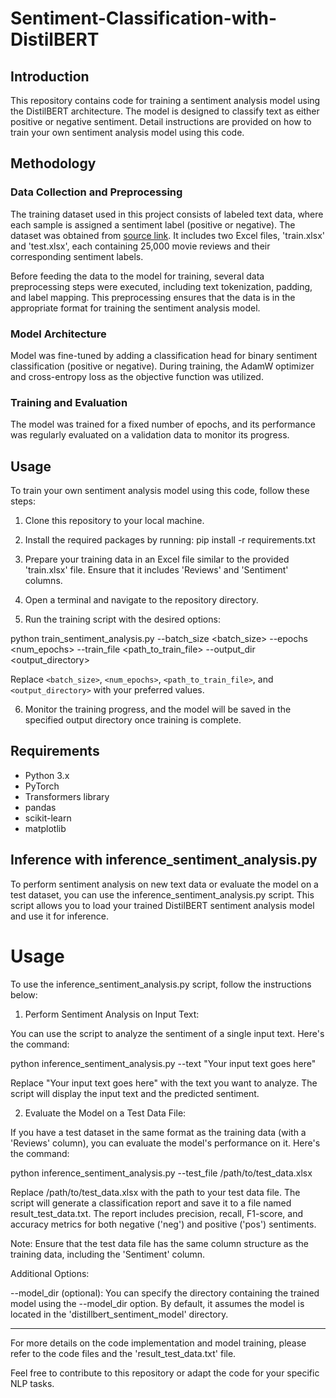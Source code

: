 # Sentiment-Classification-with-DistilBERT

## Introduction

This repository contains code for training a sentiment analysis model using the DistilBERT architecture. The model is designed to classify text as either positive or negative sentiment. 
Detail instructions are provided on how to train your own sentiment analysis model using this code.

## Methodology

### Data Collection and Preprocessing

The training dataset used in this project consists of labeled text data, where each sample is assigned a sentiment label (positive or negative). The dataset was obtained from [source link](https://github.com/laxmimerit/IMDB-Movie-Reviews-Large-Dataset-50k). It includes two Excel files, 'train.xlsx' and 'test.xlsx', each containing 25,000 movie reviews and their corresponding sentiment labels.

Before feeding the data to the model for training, several data preprocessing steps were executed, including text tokenization, padding, and label mapping. This preprocessing ensures that the data is in the appropriate format for training the sentiment analysis model.

### Model Architecture

Model was fine-tuned by adding a classification head for binary sentiment classification (positive or negative). During training, the AdamW optimizer and cross-entropy loss as the objective function was utilized.

### Training and Evaluation

The model was trained for a fixed number of epochs, and its performance was regularly evaluated on a validation data to monitor its progress. 

## Usage

To train your own sentiment analysis model using this code, follow these steps:

1. Clone this repository to your local machine.

2. Install the required packages by running:
   pip install -r requirements.txt

3. Prepare your training data in an Excel file similar to the provided 'train.xlsx' file. Ensure that it includes 'Reviews' and 'Sentiment' columns.

4. Open a terminal and navigate to the repository directory.

5. Run the training script with the desired options:

python train_sentiment_analysis.py --batch_size <batch_size> --epochs <num_epochs> --train_file <path_to_train_file> --output_dir <output_directory>

Replace `<batch_size>`, `<num_epochs>`, `<path_to_train_file>`, and `<output_directory>` with your preferred values.

6. Monitor the training progress, and the model will be saved in the specified output directory once training is complete.

## Requirements

- Python 3.x
- PyTorch
- Transformers library
- pandas
- scikit-learn
- matplotlib

## Inference with inference_sentiment_analysis.py

To perform sentiment analysis on new text data or evaluate the model on a test dataset, you can use the inference_sentiment_analysis.py script. 
This script allows you to load your trained DistilBERT sentiment analysis model and use it for inference.

# Usage

To use the inference_sentiment_analysis.py script, follow the instructions below:

1. Perform Sentiment Analysis on Input Text:

You can use the script to analyze the sentiment of a single input text. Here's the command:

python inference_sentiment_analysis.py --text "Your input text goes here"

Replace "Your input text goes here" with the text you want to analyze. The script will display the input text and the predicted sentiment.

2. Evaluate the Model on a Test Data File:

If you have a test dataset in the same format as the training data (with a 'Reviews' column), you can evaluate the model's performance on it. Here's the command:

python inference_sentiment_analysis.py --test_file /path/to/test_data.xlsx

Replace /path/to/test_data.xlsx with the path to your test data file. The script will generate a classification report and save it to a file named result_test_data.txt. The report includes precision, recall, F1-score, and accuracy metrics for both negative ('neg') and positive ('pos') sentiments.

Note: Ensure that the test data file has the same column structure as the training data, including the 'Sentiment' column.

Additional Options:

--model_dir (optional): You can specify the directory containing the trained model using the --model_dir option. By default, it assumes the model is located in the 'distillbert_sentiment_model' directory.

---

For more details on the code implementation and model training, please refer to the code files and the 'result_test_data.txt' file.

Feel free to contribute to this repository or adapt the code for your specific NLP tasks.
